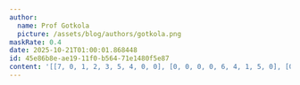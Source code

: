 ```yaml
---
author:
  name: Prof Gotkola
  picture: /assets/blog/authors/gotkola.png
maskRate: 0.4
date: 2025-10-21T01:00:01.868448
id: 45e86b8e-ae19-11f0-b564-71e1480f5e87
content: '[[7, 0, 1, 2, 3, 5, 4, 0, 0], [0, 0, 0, 0, 6, 4, 1, 5, 0], [0, 8, 0, 7, 0, 0, 3, 2, 0], [8, 4, 7, 5, 1, 0, 0, 3, 9], [1, 0, 0, 6, 8, 0, 7, 0, 2], [0, 2, 0, 0, 4, 0, 5, 0, 1], [0, 0, 8, 1, 5, 3, 9, 0, 4], [6, 0, 9, 4, 7, 8, 0, 1, 5], [4, 1, 5, 9, 0, 0, 8, 0, 3]]'
---
```


